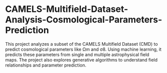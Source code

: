# CAMELS-Multifield-Dataset-Analysis-Cosmological-Parameters-Prediction
This project analyzes a subset of the CAMELS Multifield Dataset (CMD) to predict cosmological parameters like Ωm and σ8. Using machine learning, it predicts these parameters from single and multiple astrophysical field maps. The project also explores generative algorithms to understand field relationships and parameter prediction.
